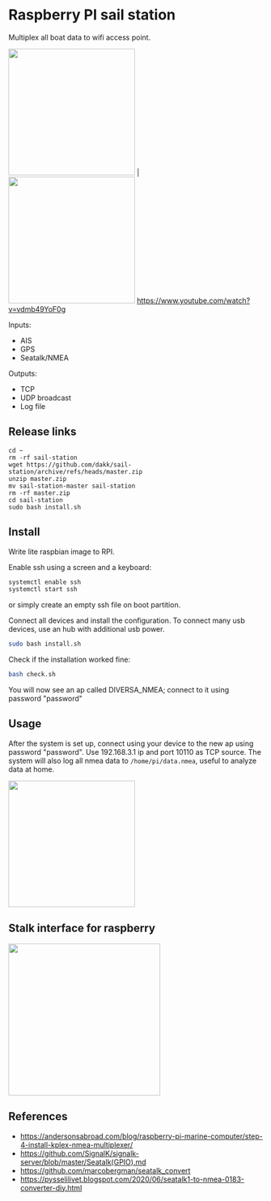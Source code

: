 # Raspberry PI sail station

Multiplex all boat data to wifi access point.

<img src="https://user-images.githubusercontent.com/1060425/144998274-dc84c163-21de-4a79-884c-eac48d8ab764.jpg?s=150" height="250"> | <img src="https://user-images.githubusercontent.com/1060425/144998294-8879c9f1-f3ce-4b34-b867-25683005da76.jpg?s=150" height="250">
https://www.youtube.com/watch?v=vdmb49YoF0g

Inputs:
- AIS 
- GPS
- Seatalk/NMEA

Outputs:
- TCP
- UDP broadcast
- Log file


## Release links

```
cd ~
rm -rf sail-station
wget https://github.com/dakk/sail-station/archive/refs/heads/master.zip
unzip master.zip
mv sail-station-master sail-station
rm -rf master.zip
cd sail-station
sudo bash install.sh
```

## Install

Write lite raspbian image to RPI.

Enable ssh using a screen and a keyboard:

```bash
systemctl enable ssh
systemctl start ssh
```

or simply create an empty ssh file on boot partition.

Connect all devices and install the configuration. To connect many usb devices, use an hub with additional
usb power.

```bash
sudo bash install.sh
```

Check if the installation worked fine:

```bash
bash check.sh
```

You will now see an ap called DIVERSA_NMEA; connect to it using password "password"


## Usage

After the system is set up, connect using your device to the new ap using password "password". Use 192.168.3.1 ip and port 10110 as TCP source. 
The system will also log all nmea data to ```/home/pi/data.nmea```, useful to analyze data at home.

<img src="https://user-images.githubusercontent.com/1060425/144998326-00799f41-287e-4f48-927e-8e1be99fad2b.jpg" width="250px">


## Stalk interface for raspberry

<img src="https://user-images.githubusercontent.com/1060425/144998349-d8c1aecc-723a-491a-8f82-6e9ede4e8ee1.jpg" width="300px">


## References

- https://andersonsabroad.com/blog/raspberry-pi-marine-computer/step-4-install-kplex-nmea-multiplexer/
- https://github.com/SignalK/signalk-server/blob/master/Seatalk(GPIO).md
- https://github.com/marcobergman/seatalk_convert
- https://pysselilivet.blogspot.com/2020/06/seatalk1-to-nmea-0183-converter-diy.html
